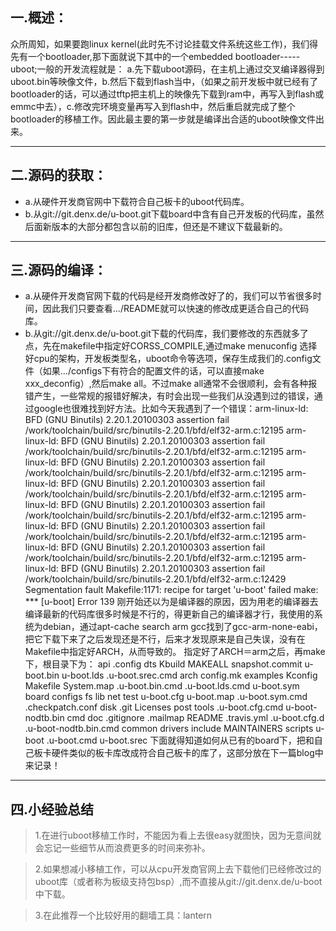 ## 一.概述：<br>

 众所周知，如果要跑linux kernel(此时先不讨论挂载文件系统这些工作)，我们得先有一个bootloader,那下面就说下其中的一个embedded bootloader-----uboot;一般的开发流程就是：
 a.先下载uboot源码，在主机上通过交叉编译器得到uboot.bin等映像文件，b.然后下载到flash当中，（如果之前开发板中就已经有了bootloader的话，可以通过tftp把主机上的映像先下载到ram中，再写入到flash或emmc中去），c.修改完环境变量再写入到flash中，然后重启就完成了整个bootloader的移植工作。因此最主要的第一步就是编译出合适的uboot映像文件出来。

---

## 二.源码的获取：<br>

- a.从硬件开发商官网中下载符合自己板卡的uboot代码库。
- b.从git://git.denx.de/u-boot.git下载board中含有自己开发板的代码库，虽然后面新版本的大部分都包含以前的旧库，但还是不建议下载最新的。

---

## 三.源码的编译：<br>
 - a.从硬件开发商官网下载的代码是经开发商修改好了的，我们可以节省很多时间，因此我们只要查看.../README就可以快速的修改成更适合自己的代码库。
 - b.从git://git.denx.de/u-boot.git下载的代码库，我们要修改的东西就多了点，先在makefile中指定好CORSS_COMPILE,通过make menuconfig 选择好cpu的架构，开发板类型名，uboot命令等选项，保存生成我们的.config文件（如果.../configs下有符合的配置文件的话，可以直接make xxx_deconfig）,然后make all。不过make all通常不会很顺利，会有各种报错产生，一些常规的报错好解决，有时会出现一些我们从没遇到过的错误，通过google也很难找到好方法。比如今天我遇到了一个错误：arm-linux-ld: BFD (GNU Binutils) 2.20.1.20100303 assertion fail /work/toolchain/build/src/binutils-2.20.1/bfd/elf32-arm.c:12195
arm-linux-ld: BFD (GNU Binutils) 2.20.1.20100303 assertion fail /work/toolchain/build/src/binutils-2.20.1/bfd/elf32-arm.c:12195
arm-linux-ld: BFD (GNU Binutils) 2.20.1.20100303 assertion fail /work/toolchain/build/src/binutils-2.20.1/bfd/elf32-arm.c:12195
arm-linux-ld: BFD (GNU Binutils) 2.20.1.20100303 assertion fail /work/toolchain/build/src/binutils-2.20.1/bfd/elf32-arm.c:12195
arm-linux-ld: BFD (GNU Binutils) 2.20.1.20100303 assertion fail /work/toolchain/build/src/binutils-2.20.1/bfd/elf32-arm.c:12195
arm-linux-ld: BFD (GNU Binutils) 2.20.1.20100303 assertion fail /work/toolchain/build/src/binutils-2.20.1/bfd/elf32-arm.c:12195
arm-linux-ld: BFD (GNU Binutils) 2.20.1.20100303 assertion fail /work/toolchain/build/src/binutils-2.20.1/bfd/elf32-arm.c:12195
arm-linux-ld: BFD (GNU Binutils) 2.20.1.20100303 assertion fail /work/toolchain/build/src/binutils-2.20.1/bfd/elf32-arm.c:12429
Segmentation fault
Makefile:1171: recipe for target 'u-boot' failed
make: *** [u-boot] Error 139
刚开始还以为是编译器的原因，因为用老的编译器去编译最新的代码库很多时候是不行的，得更新自己的编译器才行，我使用的系统为debian，通过apt-cache search arm gcc找到了gcc-arm-none-eabi，把它下载下来了之后发现还是不行，后来才发现原来是自己失误，没有在Makefile中指定好ARCH，从而导致的。
指定好了ARCH＝arm之后，再make下，根目录下为：
api               .config    dts         Kbuild       MAKEALL   snapshot.commit  u-boot.bin       u-boot.lds             .u-boot.srec.cmd
arch              config.mk  examples    Kconfig      Makefile  System.map       .u-boot.bin.cmd  .u-boot.lds.cmd        u-boot.sym
board             configs    fs          lib          net       test             u-boot.cfg       u-boot.map             .u-boot.sym.cmd
.checkpatch.conf  disk       .git        Licenses     post      tools            .u-boot.cfg.cmd  u-boot-nodtb.bin
cmd               doc        .gitignore  .mailmap     README    .travis.yml      .u-boot.cfg.d    .u-boot-nodtb.bin.cmd
common            drivers    include     MAINTAINERS  scripts   u-boot           .u-boot.cmd      u-boot.srec
下面就得知道如何从已有的board下，把和自己板卡硬件类似的板卡库改成符合自己板卡的库了，这部分放在下一篇blog中来记录！

---

## 四.小经验总结
> 1.在进行uboot移植工作时，不能因为看上去很easy就图快，因为无意间就会忘记一些细节从而浪费更多的时间来弥补。

>2.如果想减小移植工作，可以从cpu开发商官网上去下载他们已经修改过的uboot库（或者称为板级支持包bsp）,而不直接从git://git.denx.de/u-boot中下载。

>3.在此推荐一个比较好用的翻墙工具：lantern
